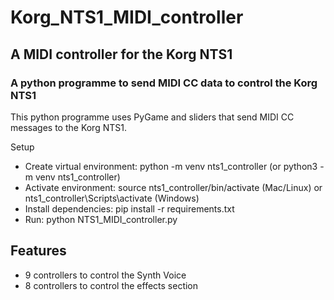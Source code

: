 # Korg_NTS1_MIDI_controller
## A MIDI controller for the Korg NTS1

### A python programme to send MIDI CC data to control the Korg NTS1

This python programme uses PyGame and sliders that send MIDI CC messages to the Korg NTS1.

Setup
- Create virtual environment: python -m venv nts1_controller (or python3 -m venv nts1_controller)
- Activate environment: source nts1_controller/bin/activate (Mac/Linux) or nts1_controller\Scripts\activate (Windows)
- Install dependencies: pip install -r requirements.txt
- Run: python NTS1_MIDI_controller.py

## Features
- 9 controllers to control the Synth Voice
- 8 controllers to control the effects section
